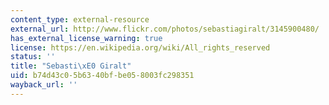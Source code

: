 ```yaml
---
content_type: external-resource
external_url: http://www.flickr.com/photos/sebastiagiralt/3145900480/
has_external_license_warning: true
license: https://en.wikipedia.org/wiki/All_rights_reserved
status: ''
title: "Sebasti\xE0 Giralt"
uid: b74d43c0-5b63-40bf-be05-8003fc298351
wayback_url: ''
---
```

